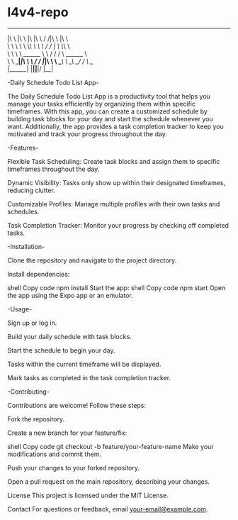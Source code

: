# l4v4-repo
 ___      ___   ___  ___      ___ ___   ___     
|\  \    |\  \ |\  \|\  \    /  /|\  \ |\  \    
\ \  \   \ \  \\_\  \ \  \  /  / | \  \\_\  \   
 \ \  \   \ \______  \ \  \/  / / \ \______  \  
  \ \  \___\|_____|\  \ \    / /   \|_____|\  \ 
   \ \_______\    \ \__\ \__/ /           \ \__\
    \|_______|     \|__|\|__|/             \|__|
                                                
                                                
                                                
-Daily Schedule Todo List App-

The Daily Schedule Todo List App is a productivity tool that helps you manage your tasks efficiently by organizing them within specific timeframes. With this app, you can create a customized schedule by building task blocks for your day and start the schedule whenever you want. Additionally, the app provides a task completion tracker to keep you motivated and track your progress throughout the day.


-Features-

Flexible Task Scheduling: Create task blocks and assign them to specific timeframes throughout the day.

Dynamic Visibility: Tasks only show up within their designated timeframes, reducing clutter.

Customizable Profiles: Manage multiple profiles with their own tasks and schedules.

Task Completion Tracker: Monitor your progress by checking off completed tasks.


-Installation-

Clone the repository and navigate to the project directory.

Install dependencies:

shell
Copy code
npm install
Start the app:
shell
Copy code
npm start
Open the app using the Expo app or an emulator.


-Usage-

Sign up or log in.

Build your daily schedule with task blocks.

Start the schedule to begin your day.

Tasks within the current timeframe will be displayed.

Mark tasks as completed in the task completion tracker.


-Contributing-

Contributions are welcome! Follow these steps:

Fork the repository.

Create a new branch for your feature/fix:

shell
Copy code
git checkout -b feature/your-feature-name
Make your modifications and commit them.

Push your changes to your forked repository.

Open a pull request on the main repository, describing your changes.

License
This project is licensed under the MIT License.

Contact
For questions or feedback, email your-email@example.com.






